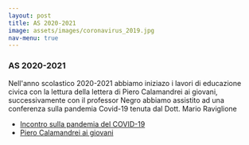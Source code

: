 ```yaml
---
layout: post
title: AS 2020-2021
image: assets/images/coronavirus_2019.jpg
nav-menu: true
---
```


<h3>AS 2020-2021</h3>

Nell'anno scolastico 2020-2021 abbiamo iniziazo i lavori di educazione civica con la lettura della lettera di Piero Calamandrei ai giovani, successivamente con il professor Negro abbiamo assistito ad una conferenza sulla pandemia Covid-19 tenuta dal Dott. Mario Raviglione
<ul>
	<li>
		<a href="2023/02/03/incontro_sulla_pandemia_covid.html" >Incontro sulla pandemia del COVID-19</a>
	</li>
	<li>
		<a href="2023/02/03/piero_calamandrei.html">Piero Calamandrei ai giovani</a>
	</li>
</ul>

